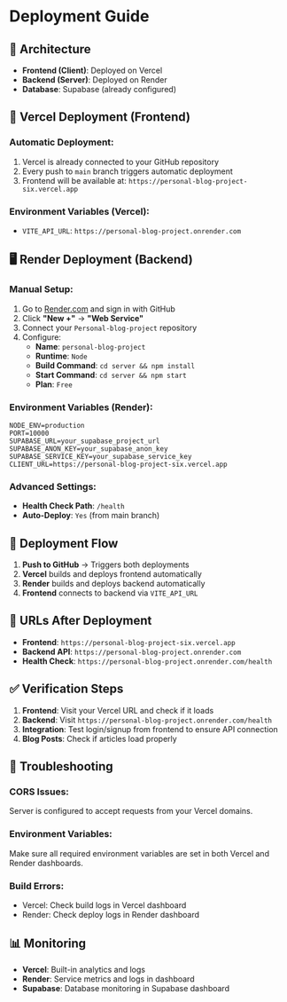 # Deployment Guide

## 🎯 **Architecture**
- **Frontend (Client)**: Deployed on Vercel
- **Backend (Server)**: Deployed on Render
- **Database**: Supabase (already configured)

## 🚀 **Vercel Deployment (Frontend)**

### **Automatic Deployment:**
1. Vercel is already connected to your GitHub repository
2. Every push to `main` branch triggers automatic deployment
3. Frontend will be available at: `https://personal-blog-project-six.vercel.app`

### **Environment Variables (Vercel):**
- `VITE_API_URL`: `https://personal-blog-project.onrender.com`

## 🖥️ **Render Deployment (Backend)**

### **Manual Setup:**
1. Go to [Render.com](https://render.com) and sign in with GitHub
2. Click **"New +"** → **"Web Service"**
3. Connect your `Personal-blog-project` repository
4. Configure:
   - **Name**: `personal-blog-project`
   - **Runtime**: `Node`
   - **Build Command**: `cd server && npm install`
   - **Start Command**: `cd server && npm start`
   - **Plan**: `Free`

### **Environment Variables (Render):**
```
NODE_ENV=production
PORT=10000
SUPABASE_URL=your_supabase_project_url
SUPABASE_ANON_KEY=your_supabase_anon_key
SUPABASE_SERVICE_KEY=your_supabase_service_key
CLIENT_URL=https://personal-blog-project-six.vercel.app
```

### **Advanced Settings:**
- **Health Check Path**: `/health`
- **Auto-Deploy**: `Yes` (from main branch)

## 🔄 **Deployment Flow**

1. **Push to GitHub** → Triggers both deployments
2. **Vercel** builds and deploys frontend automatically
3. **Render** builds and deploys backend automatically
4. **Frontend** connects to backend via `VITE_API_URL`

## 🎯 **URLs After Deployment**
- **Frontend**: `https://personal-blog-project-six.vercel.app`
- **Backend API**: `https://personal-blog-project.onrender.com`
- **Health Check**: `https://personal-blog-project.onrender.com/health`

## ✅ **Verification Steps**

1. **Frontend**: Visit your Vercel URL and check if it loads
2. **Backend**: Visit `https://personal-blog-project.onrender.com/health`
3. **Integration**: Test login/signup from frontend to ensure API connection
4. **Blog Posts**: Check if articles load properly

## 🔧 **Troubleshooting**

### **CORS Issues:**
Server is configured to accept requests from your Vercel domains.

### **Environment Variables:**
Make sure all required environment variables are set in both Vercel and Render dashboards.

### **Build Errors:**
- Vercel: Check build logs in Vercel dashboard
- Render: Check deploy logs in Render dashboard

## 📊 **Monitoring**

- **Vercel**: Built-in analytics and logs
- **Render**: Service metrics and logs in dashboard
- **Supabase**: Database monitoring in Supabase dashboard
